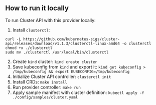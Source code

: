 ## How to run it locally

To run Cluster API with this provider locally:

1. Install `clusterctl`: 
```
curl -L https://github.com/kubernetes-sigs/cluster-api/releases/download/v1.1.3/clusterctl-linux-amd64 -o clusterctl
chmod +x ./clusterctl
sudo mv ./clusterctl /usr/local/bin/clusterctl
```
2. Create `kind` cluster: `kind create cluster`
3. Save kubeconfig from `kind` and export it: `kind get kubeconfig > /tmp/kubeconfig && export KUBECONFIG=/tmp/kubeconfig`
4. Initialize Cluster API controller: `clusterctl init`
5. Install CRDs: `make install`
6. Run provider controller: `make run`
7. Apply sample manifest with cluster definition: `kubectl apply -f ./config/samples/cluster.yaml`